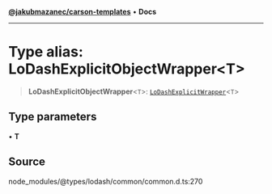 [**@jakubmazanec/carson-templates**](../../../README.md) • **Docs**

---

# Type alias: LoDashExplicitObjectWrapper\<T\>

> **LoDashExplicitObjectWrapper**\<`T`\>:
> [`LoDashExplicitWrapper`](../interfaces/LoDashExplicitWrapper.md)\<`T`\>

## Type parameters

• **T**

## Source

node_modules/@types/lodash/common/common.d.ts:270
